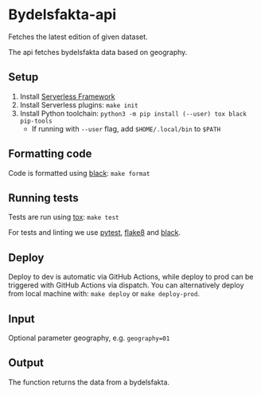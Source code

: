 Bydelsfakta-api
=============

Fetches the latest edition of given dataset.


The api fetches bydelsfakta data based on geography.

## Setup

1. Install [Serverless Framework](https://serverless.com/framework/docs/getting-started/)
2. Install Serverless plugins: `make init`
3. Install Python toolchain: `python3 -m pip install (--user) tox black pip-tools`
   - If running with `--user` flag, add `$HOME/.local/bin` to `$PATH`

## Formatting code

Code is formatted using [black](https://pypi.org/project/black/): `make format`

## Running tests

Tests are run using [tox](https://pypi.org/project/tox/): `make test`

For tests and linting we use [pytest](https://pypi.org/project/pytest/), [flake8](https://pypi.org/project/flake8/) and [black](https://pypi.org/project/black/).

## Deploy

Deploy to dev is automatic via GitHub Actions, while deploy to prod can be triggered with GitHub Actions via dispatch. You can alternatively deploy from local machine with: `make deploy` or `make deploy-prod`.

## Input

Optional parameter geography, e.g. `geography=01`

## Output

The function returns the data from a bydelsfakta.

